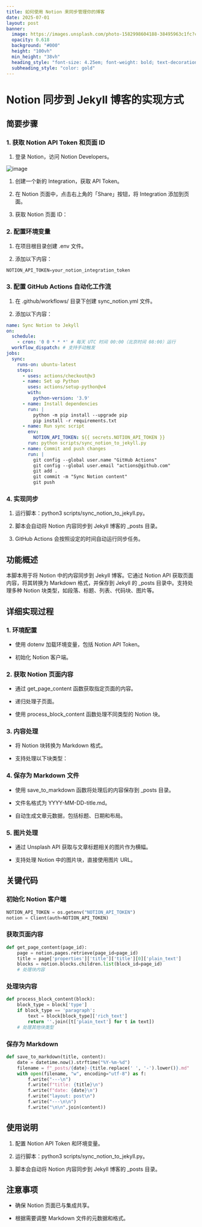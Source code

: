 ```yaml
---
title: 如何使用 Notion 来同步管理你的博客
date: 2025-07-01
layout: post
banner:
  image: https://images.unsplash.com/photo-1582998604188-38495963c1fc?crop=entropy&cs=tinysrgb&fit=max&fm=jpg&ixid=M3w2OTIwMzJ8MHwxfHJhbmRvbXx8fHx8fHx8fDE3NTEzNTg2MzB8&ixlib=rb-4.1.0&q=80&w=1080
  opacity: 0.618
  background: "#000"
  height: "100vh"
  min_height: "38vh"
  heading_style: "font-size: 4.25em; font-weight: bold; text-decoration: underline"
  subheading_style: "color: gold"
---
```


# Notion 同步到 Jekyll 博客的实现方式

## 简要步骤

### 1. 获取 Notion API Token 和页面 ID

1. 登录 Notion，访问 Notion Developers。

![image](https://prod-files-secure.s3.us-west-2.amazonaws.com/a7a0cc5a-89b9-4cda-8686-1fba0ca52f40/d19c1afe-dea5-4312-9333-786b0ba83054/image.png?X-Amz-Algorithm=AWS4-HMAC-SHA256&X-Amz-Content-Sha256=UNSIGNED-PAYLOAD&X-Amz-Credential=ASIAZI2LB466XCS5EOU3%2F20250701%2Fus-west-2%2Fs3%2Faws4_request&X-Amz-Date=20250701T083029Z&X-Amz-Expires=3600&X-Amz-Security-Token=IQoJb3JpZ2luX2VjENf%2F%2F%2F%2F%2F%2F%2F%2F%2F%2FwEaCXVzLXdlc3QtMiJHMEUCIGy04RSuenu%2Fgw3oQFQxXpp5KSorxzsrCbxcA8%2BD1RHBAiEAv7Yf7qnKGiMrZSytBcFl4%2Fv5eVEDH4x%2BdC5W3SKFXcAqiAQI0P%2F%2F%2F%2F%2F%2F%2F%2F%2F%2FARAAGgw2Mzc0MjMxODM4MDUiDHaClOwDByljFYvZNSrcA0u5Ao4s1%2FQcxhAvwH2eM1oHU%2F83su3jL%2B8Hgl7qG5m0ZUPRq%2BujWwegdrRdc4PtgWSTM2KgjUjsfq2ZVnAEWOY1qNEwQVFPOrfwlrXGDe0VVXDO2U7OqOYJ637ulPEBS5PHpd1KTdiUDKkdo3sTreSOVKrFTNvSkmxvNrqrv9Jg5iSc21cuOWNHM6uhXNCypliumlxTP%2B4lmLiN19iYcbMfP1DJJUFuFrsRoFYkGFX7D2SK%2BWfu5zqTdq9p2HDCh%2FIZSKnd8Ni4Ibmr%2BpQ9P13LXwkZsoqu%2BIiY%2Br3B3e2l0tUhHg98QEgTk6Guwa%2FZTrdbe6R6pYEo79O3%2F0CnDsIqirjg%2F64VmqdXeEZf2K9GKp41BTN9A9zaBJ5CjFyfMM07p8sXiiiisbgNjsqFdcaRf4rvDFD0Mv%2BGqQctyl2UY92v%2ByZqrgjlhUGwUOCDakolZVoq%2BCO71Ny9LUJxekq%2Bt3mk6FFZdiTu9ebKfCUyR9OjaCpHVO7QnxARG8Zh47VsZQn2gLu00EJbG86nyQXLAa19G%2FM%2FpdxkJDwJC3f0ZkeH9vVu4WL6lvutKom3qoWQ%2B%2Baoxja%2Fux07L9Qbs%2F%2Fe68hC9qPCvXG5SwIGM5A5pGM18nJ%2Fdxkl6EsZMImGjsMGOqUBtkXCheDeMMVVqV6ooNiHKMTehozelg7bgWgyg0OB0uWj4n22OCgDI27syTUl8Tcoua1FOB3Am3NzIsAHXl9vgaiWu2YZiTdyq3wSKsnWJkYx1fYKn3WTE4AzIrM0mkAQMOAstfIv9vT1AqIWWR1wNBRmZJqELDULl2C6rsuzqFisMFQba0luNVbL%2BBnQvQ7M0mSJH3GTjvczMXoWRyMsKxtOVQ8A&X-Amz-Signature=8babf823c0e58a9b1690d207d195bd13d610032f3424215f2b7bdf30179b40e3&X-Amz-SignedHeaders=host&x-amz-checksum-mode=ENABLED&x-id=GetObject)

1. 创建一个新的 Integration，获取 API Token。

1. 在 Notion 页面中，点击右上角的「Share」按钮，将 Integration 添加到页面。

1. 获取 Notion 页面 ID：


### 2. 配置环境变量

1. 在项目根目录创建 .env 文件。

1. 添加以下内容：

```javascript
NOTION_API_TOKEN=your_notion_integration_token
```

### 3. 配置 GitHub Actions 自动化工作流

1. 在 .github/workflows/ 目录下创建 sync_notion.yml 文件。

1. 添加以下内容：

```yaml
name: Sync Notion to Jekyll
on:
  schedule:
    - cron: '0 0 * * *' # 每天 UTC 时间 00:00（北京时间 08:00）运行
  workflow_dispatch: # 支持手动触发
jobs:
  sync:
    runs-on: ubuntu-latest
    steps:
      - uses: actions/checkout@v3
      - name: Set up Python
        uses: actions/setup-python@v4
        with:
          python-version: '3.9'
      - name: Install dependencies
        run: |
          python -m pip install --upgrade pip
          pip install -r requirements.txt
      - name: Run sync script
        env:
          NOTION_API_TOKEN: ${{ secrets.NOTION_API_TOKEN }}
        run: python scripts/sync_notion_to_jekyll.py
      - name: Commit and push changes
        run: |
          git config --global user.name "GitHub Actions"
          git config --global user.email "actions@github.com"
          git add .
          git commit -m "Sync Notion content"
          git push
```

### 4. 实现同步

1. 运行脚本：python3 scripts/sync_notion_to_jekyll.py。

1. 脚本会自动将 Notion 内容同步到 Jekyll 博客的 _posts 目录。

1. GitHub Actions 会按照设定的时间自动运行同步任务。

## 功能概述

本脚本用于将 Notion 中的内容同步到 Jekyll 博客。它通过 Notion API 获取页面内容，将其转换为 Markdown 格式，并保存到 Jekyll 的 _posts 目录中。支持处理多种 Notion 块类型，如段落、标题、列表、代码块、图片等。

## 详细实现过程

### 1. 环境配置

- 使用 dotenv 加载环境变量，包括 Notion API Token。

- 初始化 Notion 客户端。

### 2. 获取 Notion 页面内容

- 通过 get_page_content 函数获取指定页面的内容。

- 递归处理子页面。

- 使用 process_block_content 函数处理不同类型的 Notion 块。

### 3. 内容处理

- 将 Notion 块转换为 Markdown 格式。

- 支持处理以下块类型：


### 4. 保存为 Markdown 文件

- 使用 save_to_markdown 函数将处理后的内容保存到 _posts 目录。

- 文件名格式为 YYYY-MM-DD-title.md。

- 自动生成文章元数据，包括标题、日期和布局。

### 5. 图片处理

- 通过 Unsplash API 获取与文章标题相关的图片作为横幅。

- 支持处理 Notion 中的图片块，直接使用图片 URL。

## 关键代码

### 初始化 Notion 客户端

```python
NOTION_API_TOKEN = os.getenv("NOTION_API_TOKEN")
notion = Client(auth=NOTION_API_TOKEN)
```

### 获取页面内容

```python
def get_page_content(page_id):
    page = notion.pages.retrieve(page_id=page_id)
    title = page['properties']['title']['title'][0]['plain_text']
    blocks = notion.blocks.children.list(block_id=page_id)
    # 处理块内容
```

### 处理块内容

```python
def process_block_content(block):
    block_type = block['type']
    if block_type == 'paragraph':
        text = block[block_type]['rich_text']
        return ''.join([t['plain_text'] for t in text])
    # 处理其他块类型
```

### 保存为 Markdown

```python
def save_to_markdown(title, content):
    date = datetime.now().strftime("%Y-%m-%d")
    filename = f"_posts/{date}-{title.replace(' ', '-').lower()}.md"
    with open(filename, "w", encoding="utf-8") as f:
        f.write("---\n")
        f.write(f"title: {title}\n")
        f.write(f"date: {date}\n")
        f.write("layout: post\n")
        f.write("---\n\n")
        f.write("\n\n".join(content))
```

## 使用说明

1. 配置 Notion API Token 和环境变量。

1. 运行脚本：python3 scripts/sync_notion_to_jekyll.py。

1. 脚本会自动将 Notion 内容同步到 Jekyll 博客的 _posts 目录。

## 注意事项

- 确保 Notion 页面已与集成共享。

- 根据需要调整 Markdown 文件的元数据和格式。